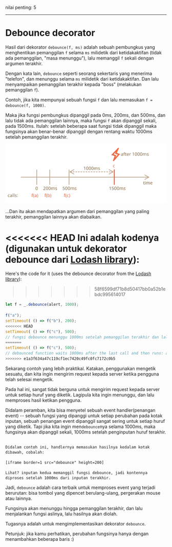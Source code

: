 nilai penting: 5

---

# Debounce decorator

Hasil dari dekorator `debounce(f, ms)` adalah sebuah pembungkus yang menghentikan pemanggilan `f` selama `ms` milidetik dari ketidakaktifan (tidak ada pemanggilan, "masa menunggu"), lalu memanggil `f` sekali dengan argumen terakhir.

Dengan kata lain, `debounce` seperti seorang sekertaris yang menerima "telefon", dan menunggu selama `ms` milidetik dari ketidakaktifan. Dan lalu menyampaikan pemanggilan terakhir kepada "boss" (melakukan pemanggilan `f`).

Contoh, jika kita mempunyai sebuah fungsi `f` dan lalu memasukan `f = debounce(f, 1000)`.

Maka jika fungsi pembungkus dipanggil pada 0ms, 200ms, dan 500ms, dan lalu tidak ada pemanggilan lainnya, maka fungsi `f` akan dipanggil sekali, pada 1500ms. Itulah: setelah beberapa saat fungsi tidak dipanggil maka fungsinya akan benar-benar dipanggil dengan rentang waktu 1000ms setelah pemanggilan terakhir.

![](debounce.svg)

...Dan itu akan mendapatkan argumen dari pemanggilan yang paling terakhir, pemanggilan lainnya akan diabaikan.

<<<<<<< HEAD
Ini adalah kodenya (digunakan untuk dekorator debounce dari [Lodash library](https://lodash.com/docs/4.17.15#debounce)):
=======
Here's the code for it (uses the debounce decorator from the [Lodash library](https://lodash.com/docs/4.17.15#debounce)):
>>>>>>> 58f6599df71b8d50417bb0a52b1ebdc995614017

```js
let f = _.debounce(alert, 1000);

f("a");
setTimeout( () => f("b"), 200);
<<<<<<< HEAD
setTimeout( () => f("c"), 500); 
// fungsi debounce menunggu 1000ms setelah pemanggilan terakhir dan lalu menjalankan: alert("c")
=======
setTimeout( () => f("c"), 500);
// debounced function waits 1000ms after the last call and then runs: alert("c")
>>>>>>> e1a3f634a47c119cf1ec7420c49fc0fc7172c0b5
```

Sekarang contoh yang lebih praktikal. Katakan, penggunakan mengetik sesuatu, dan kita ingin mengirim request kepada server ketika pengguna telah selesai mengetik.

Pada hal ini, sangat tidak berguna untuk mengirim request kepada server untuk setiap huruf yang diketik. Lagipula kita ingin menunggu, dan lalu memproses hasil ketikan pengguna.

Didalam peramban, kita bisa menyetel sebuah event handler(penangan event) -- sebuah fungsi yang dipanggi untuk setiap perubahan pada kotak inputan, sebuah penangan event dipanggil sangat sering untuk setiap huruf yang diketik. Tapi jika kita ingin men`debounce`nya selama 1000ms, maka fungsinya akan dipanggil sekali, 1000ms setelah penginputan huruf terakhir.

```online

Didalam contoh ini, handlernya memasukan hasilnya kedalam kotak dibawah, cobalah:

[iframe border=1 src="debounce" height=200]

Lihat? inputan kedua memanggil fungsi debounce, jadi kontennya diproses setelah 1000ms dari inputan terakhir.
```

Jadi, `debounce` adalah cara terbaik untuk memproses event yang terjadi berurutan: bisa tombol yang dipencet berulang-ulang, pergerakan mouse atau lainnya.

Fungsinya akan menunggu hingga pemanggilan terakhir, dan lalu menjalankan fungsi aslinya, lalu hasilnya akan diolah.

Tugasnya adalah untuk mengimplementasikan dekorator `debounce`.

Petunjuk: jika kamu perhatikan, perubahan fungsinya hanya dengan menambahkan beberapa baris :)
